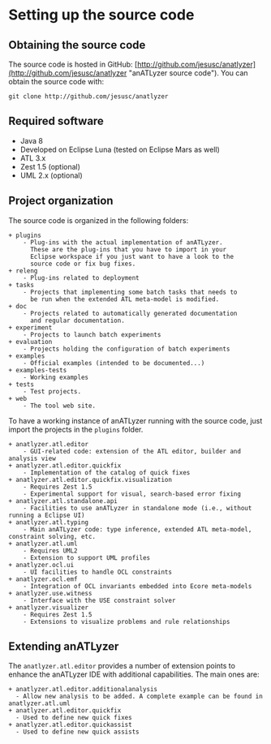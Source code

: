 
# Setting up the source code

## Obtaining the source code

The source code is hosted in GitHub: [http://github.com/jesusc/anatlyzer](http://github.com/jesusc/anatlyzer "anATLyzer source code"). You can obtain the source code with:

	git clone http://github.com/jesusc/anatlyzer

## Required software

* Java 8
* Developed on Eclipse Luna (tested on Eclipse Mars as well)
* ATL 3.x
* Zest 1.5 (optional)
* UML 2.x (optional)

## Project organization

The source code is organized in the following folders:

	+ plugins
		- Plug-ins with the actual implementation of anATLyzer.
		  These are the plug-ins that you have to import in your
		  Eclipse workspace if you just want to have a look to the
		  source code or fix bug fixes.		  
	+ releng
		- Plug-ins related to deployment
	+ tasks
		- Projects that implementing some batch tasks that needs to
		  be run when the extended ATL meta-model is modified.
	+ doc
		- Projects related to automatically generated documentation
		  and regular documentation.
	+ experiment
	    - Projects to launch batch experiments
	+ evaluation
		- Projects holding the configuration of batch experiments
	+ examples
		- Official examples (intended to be documented...)
	+ examples-tests
		- Working examples
	+ tests
		- Test projects. 
	+ web
		- The tool web site.

To have a working instance of anATLyzer running with the source code, just import the 
projects in the `plugins` folder. 

	+ anatlyzer.atl.editor
		- GUI-related code: extension of the ATL editor, builder and analysis view
	+ anatlyzer.atl.editor.quickfix
		- Implementation of the catalog of quick fixes
	+ anatlyzer.atl.editor.quickfix.visualization
		- Requires Zest 1.5
		- Experimental support for visual, search-based error fixing
	+ anatlyzer.atl.standalone.api
		- Facilities to use anATLyzer in standalone mode (i.e., without running a Eclipse UI)
	+ anatlyzer.atl.typing
		- Main anATLyzer code: type inference, extended ATL meta-model, constraint solving, etc. 
	+ anatlyzer.atl.uml
		- Requires UML2
		- Extension to support UML profiles
	+ anatlyzer.ocl.ui
		- UI facilities to handle OCL constraints 
	+ anatlyzer.ocl.emf
		- Integration of OCL invariants embedded into Ecore meta-models 
	+ anatlyzer.use.witness
		- Interface with the USE constraint solver
	+ anatlyzer.visualizer
		- Requires Zest 1.5
		- Extensions to visualize problems and rule relationships

		
## Extending anATLyzer

The `anatlyzer.atl.editor` provides a number of extension points to enhance
the anATLyzer IDE with additional capabilities. The main ones are:

	+ anatlyzer.atl.editor.additionalanalysis
	  - Allow new analysis to be added. A complete example can be found in anatlyzer.atl.uml
	+ anatlyzer.atl.editor.quickfix
	  - Used to define new quick fixes
	+ anatlyzer.atl.editor.quickassist
	  - Used to define new quick assists
	  
 	
